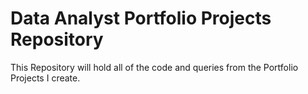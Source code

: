# Data Analyst Portfolio Projects Repository
This Repository will hold all of the code and queries from the Portfolio Projects I create.


